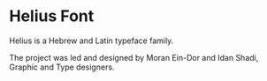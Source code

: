 # Helius Font

Helius is a Hebrew and Latin typeface family.

The project was led and designed by Moran Ein-Dor and Idan Shadi, Graphic and Type designers.
